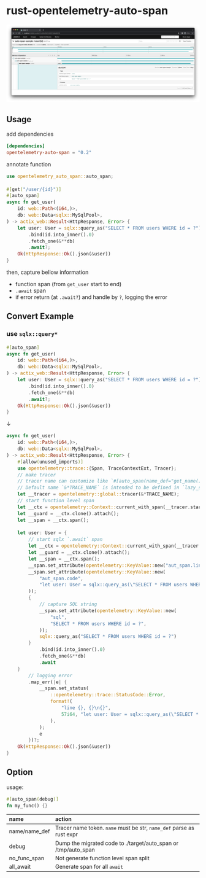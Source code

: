 # rust-opentelemetry-auto-span

![](./image.png)

## Usage

add dependencies

```toml
[dependencies]
opentelemetry-auto-span = "0.2"
```

annotate function

```rust
use opentelemetry_auto_span::auto_span;

#[get("/user/{id}")]
#[auto_span]
async fn get_user(
    id: web::Path<(i64,)>,
    db: web::Data<sqlx::MySqlPool>,
) -> actix_web::Result<HttpResponse, Error> {
    let user: User = sqlx::query_as("SELECT * FROM users WHERE id = ?")
        .bind(id.into_inner().0)
        .fetch_one(&**db)
        .await?;
    Ok(HttpResponse::Ok().json(&user))
}
```

then, capture bellow information

* function span (from `get_user` start to end)
* `.await` span
* if error return (at `.await?`) and handle by `?`, logging the error

## Convert Example

### use `sqlx::query*`

```rust
#[auto_span]
async fn get_user(
    id: web::Path<(i64,)>,
    db: web::Data<sqlx::MySqlPool>,
) -> actix_web::Result<HttpResponse, Error> {
    let user: User = sqlx::query_as("SELECT * FROM users WHERE id = ?")
        .bind(id.into_inner().0)
        .fetch_one(&**db)
        .await?;
    Ok(HttpResponse::Ok().json(&user))
}
```

↓

```rust
async fn get_user(
    id: web::Path<(i64,)>,
    db: web::Data<sqlx::MySqlPool>,
) -> actix_web::Result<HttpResponse, Error> {
    #[allow(unused_imports)]
    use opentelemetry::trace::{Span, TraceContextExt, Tracer};
    // make tracer
    // tracer name can customize like `#[auto_span(name_def="get_name()")]`
    // Default name `&*TRACE_NAME` is intended to be defined in `lazy_static!`
    let __tracer = opentelemetry::global::tracer(&*TRACE_NAME);
    // start function level span
    let __ctx = opentelemetry::Context::current_with_span(__tracer.start("fn:get_user"));
    let __guard = __ctx.clone().attach();
    let __span = __ctx.span();

    let user: User = {
        // start sqlx `.await` span
        let __ctx = opentelemetry::Context::current_with_span(__tracer.start("db"));
        let __guard = __ctx.clone().attach();
        let __span = __ctx.span();
        __span.set_attribute(opentelemetry::KeyValue::new("aut_span.line", 57i64));
        __span.set_attribute(opentelemetry::KeyValue::new(
            "aut_span.code",
            "let user: User = sqlx::query_as(\"SELECT * FROM users WHERE id = ?\")",
        ));
        {
            // capture SQL string
            __span.set_attribute(opentelemetry::KeyValue::new(
                "sql",
                "SELECT * FROM users WHERE id = ?",
            ));
            sqlx::query_as("SELECT * FROM users WHERE id = ?")
        }
            .bind(id.into_inner().0)
            .fetch_one(&**db)
            .await
    }
        // logging error
        .map_err(|e| {
            __span.set_status(
                ::opentelemetry::trace::StatusCode::Error,
                format!(
                    "line {}, {}\n{}",
                    57i64, "let user: User = sqlx::query_as(\"SELECT * FROM users WHERE id = ?\")", e
                ),
            );
            e
        })?;
    Ok(HttpResponse::Ok().json(&user))
}
```

## Option

usage:

```rust
#[auto_span(debug)]
fn my_func() {}
```

| name          | action                                                               |
|:--------------|:---------------------------------------------------------------------|
| name/name_def | Tracer name token. `name` must be str, `name_def` parse as rust expr |
| debug         | Dump the migrated code to ./target/auto_span or /tmp/auto_span       |
| no_func_span  | Not generate function level span split                               |
| all_await     | Generate span for all `await`                                        |
